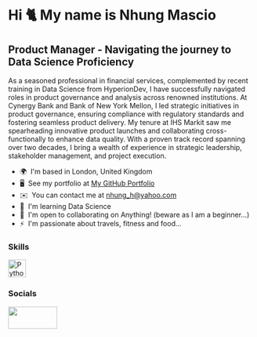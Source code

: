 Hi 🐈 My name is Nhung Mascio
=============================

Product Manager - Navigating the journey to Data Science Proficiency
--------------------------------------------------------------------

As a seasoned professional in financial services, complemented by recent training in Data Science from HyperionDev, I have successfully navigated roles in product governance and analysis across renowned institutions. At Cynergy Bank and Bank of New York Mellon, I led strategic initiatives in product governance, ensuring compliance with regulatory standards and fostering seamless product delivery. My tenure at IHS Markit saw me spearheading innovative product launches and collaborating cross-functionally to enhance data quality. With a proven track record spanning over two decades, I bring a wealth of experience in strategic leadership, stakeholder management, and project execution.

*   🌍  I'm based in London, United Kingdom
*   🖥️  See my portfolio at [My GitHub Portfolio](http://https://github.com/nhung73?tab=repositories)
*   ✉️  You can contact me at [nhung\_h@yahoo.com](mailto:nhung_h@yahoo.com)
*   🧠  I'm learning Data Science
*   🤝  I'm open to collaborating on Anything! (beware as I am a beginner...)
*   ⚡  I'm passionate about travels, fitness and food...

### Skills 
<p align="left">
<a href="https://www.python.org/" target="_blank" rel="noreferrer"><img src="https://raw.githubusercontent.com/danielcranney/readme-generator/main/public/icons/skills/python-colored.svg" width="36" height="36" alt="Python" /></a>
</p>
                    
### Socials

<p align="left">
  <a href="https://www.linkedin.com/in/profile" target="_blank" rel="noreferrer">
    <picture>
      <source media="(prefers-color-scheme: dark)" srcset="https://img.shields.io/badge/LinkedIn-0077B5?style=for-the-badge&logo=linkedin&logoColor=white" />
      <source media="(prefers-color-scheme: light)" srcset="https://img.shields.io/badge/LinkedIn-0077B5?style=for-the-badge&logo=linkedin&logoColor=white" />
      <img src="https://img.shields.io/badge/LinkedIn-0077B5?style=for-the-badge&logo=linkedin&logoColor=white" width="100" height="45" />
    </picture>
  </a>
</p>
